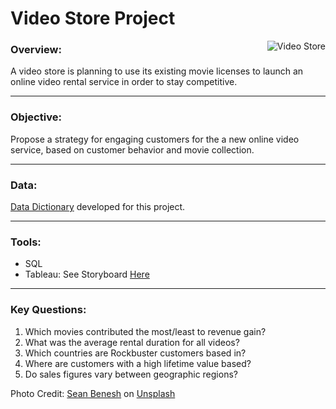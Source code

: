 # Video Store Project

<img align="right" src="https://user-images.githubusercontent.com/98825216/157320837-5dd59ff2-8a2c-4b3d-94ee-a43d1cebbdb1.jpg" alt="Video Store">

### Overview:
A video store is planning to use its existing movie licenses to launch an online video rental service in order to stay competitive. 
___

### Objective:
Propose a strategy for engaging customers for the a new online video service, based on customer behavior and movie collection.
______

### Data:
[Data Dictionary](http://caitlinhaugen.com/wp-content/uploads/2022/03/Rockbuster-Data-Dictionary-Haugen.pdf) developed for this project.
_____

### Tools:
* SQL
* Tableau: See Storyboard [Here](https://public.tableau.com/app/profile/caitlin.haugen/viz/RockbusterStealthPresentation/RockbusterVideo?publish=yes)
______________

### Key Questions:
1. Which movies contributed the most/least to revenue gain? 
2. What was the average rental duration for all videos? 
3. Which countries are Rockbuster customers based in? 
4. Where are customers with a high lifetime value based? 
5. Do sales figures vary between geographic regions? 

Photo Credit: <a href="https://unsplash.com/@seanbenesh?utm_source=unsplash&utm_medium=referral&utm_content=creditCopyText">Sean Benesh</a> on <a href="https://unsplash.com/s/photos/video-store?utm_source=unsplash&utm_medium=referral&utm_content=creditCopyText">Unsplash</a>
  
